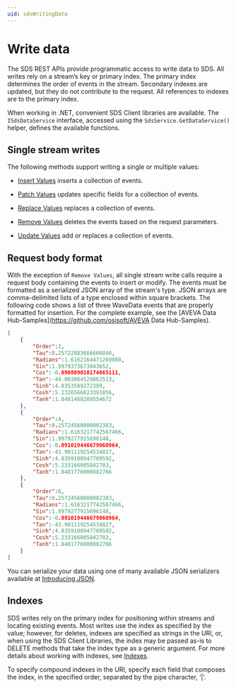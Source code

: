 ```yaml
---
uid: sdsWritingData
---
```


# Write data

The SDS REST APIs provide programmatic access to write data to SDS. All writes rely on a stream’s key or primary index. The primary index determines the order of events in the stream. Secondary indexes are updated, but they do not contribute to the request. All references to indexes are to the primary index.

When working in .NET, convenient SDS Client libraries are available. The `ISdsDataService` interface, accessed using the `SdsService.GetDataService()` helper, defines the available functions.

## Single stream writes

The following methods support writing a single or multiple values:

* [Insert Values](xref:sdsWritingDataApi#insert-values) inserts a collection of events.

* [Patch Values](xref:sdsWritingDataApi#patch-values) updates specific fields for a collection of events.

* [Replace Values](xref:sdsWritingDataApi#replace-values) replaces a collection of events.

* [Remove Values](xref:sdsWritingDataApi#remove-values) deletes the events based on the request parameters.

* [Update Values](xref:sdsWritingDataApi#update-values) add or replaces a collection of events.

## Request body format

With the exception of `Remove Values`, all single stream write calls require a request body containing the events to insert or modify. The events must be formatted as a serialized JSON array of the stream's type. JSON arrays are comma-delimited lists of a type enclosed within square brackets. The following code shows a list of three WaveData events that are properly formatted for insertion. For the complete example, see the [AVEVA Data Hub-Samples](https://github.com/osisoft/AVEVA Data Hub-Samples).

```json
[
    {
        "Order":2,
        "Tau":0.25722883666666846,
        "Radians":1.6162164471269089,
        "Sin":1.9979373673043652,
        "Cos":-0.090809010174665111,
        "Tan":-44.003064529862513,
        "Sinh":4.8353589272389,
        "Cosh":5.2326566823391856,
        "Tanh":1.8481468289554672
    },
    {
        "Order":4,
        "Tau":0.25724560000002383,
        "Radians":1.6163217742567466,
        "Sin":1.9979277915696148,
        "Cos":-0.091019446679060964,
        "Tan":-43.901119254534827,
        "Sinh":4.8359100947709592,
        "Cosh":5.233166005842703,
        "Tanh":1.8481776000882766
    },
    {
        "Order":6,
        "Tau":0.25724560000002383,
        "Radians":1.6163217742567466,
        "Sin":1.9979277915696148,
        "Cos":-0.091019446679060964,
        "Tan":-43.901119254534827,
        "Sinh":4.8359100947709592,
        "Cosh":5.233166005842703,
        "Tanh":1.8481776000882766
    }
]
```

You can serialize your data using one of many available JSON serializers available at [Introducing JSON](http://json.org/index.html).

## Indexes

SDS writes rely on the primary index for positioning within streams and locating existing events. Most writes use the index as specified by the value; however, for deletes, indexes are specified as strings in the URI, or, when using the SDS Client Libraries, the index may be passed as-is to DELETE methods that take the index type as a generic argument. For more details about working with indexes, see [Indexes](xref:sdsIndexes).

To specify compound indexes in the URI, specify each field that composes the index, in the specified order, separated by the pipe character, ‘|’.
  